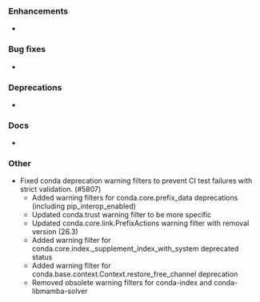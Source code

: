 ### Enhancements

* <news item>

### Bug fixes

* <news item>

### Deprecations

* <news item>

### Docs

* <news item>

### Other

* Fixed conda deprecation warning filters to prevent CI test failures with strict validation. (#5807)
  * Added warning filters for conda.core.prefix_data deprecations (including pip_interop_enabled)
  * Updated conda.trust warning filter to be more specific
  * Updated conda.core.link.PrefixActions warning filter with removal version (26.3)
  * Added warning filter for conda.core.index._supplement_index_with_system deprecated status
  * Added warning filter for conda.base.context.Context.restore_free_channel deprecation
  * Removed obsolete warning filters for conda-index and conda-libmamba-solver
